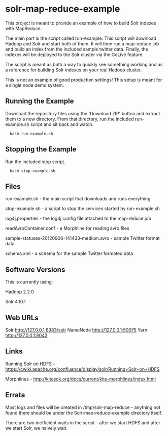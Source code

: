 solr-map-reduce-example
=======================

This project is meant to provide an example of how to build Solr indexes with MapReduce.

The main part is the script called run-example. This script will download Hadoop and Solr and start both of them. It will then run a map-reduce job and build an index from the included sample twitter data. Finally, the indexes will be deployed to the Solr cluster via the GoLive feature.

The script is meant as both a way to quickly see something working and as a reference for building Solr indexes on your real Hadoop cluster.

This is not an example of good production settings! This setup is meant for a single node demo system.

Running the Example
----------------------

Download the repository files using the 'Download ZIP' button and extract them to a new directory. From that directory, run the included run-example.sh script and sit back and watch.
    
      bash run-example.sh


Stopping the Example
----------------------

Run the included stop script.

      bash stop-example.sh


Files
----------------------

run-example.sh - the main script that downloads and runs everything

stop-example.sh - a script to stop the services started by run-example.sh

log4j.properties - the log4j config file attached to the map-reduce job

readAvroContainer.conf - a Morphline for reading avro files

sample-statuses-20120906-141433-medium.avro - sample Twitter format data

schema.xml - a schema for the sample Twitter formated data


Software Versions
----------------------

This is currently using:

Hadoop 2.2.0

Solr 4.10.1


Web URLs
----------------------

Solr http://127.0.0.1:8983/solr
NameNode http://127.0.0.1:50075
Yarn http://127.0.0.1:8042


Links
----------------------

Running Solr on HDFS - https://cwiki.apache.org/confluence/display/solr/Running+Solr+on+HDFS

Morphlines - http://kitesdk.org/docs/current/kite-morphlines/index.html


Errata
----------------------

Most logs and files will be created in /tmp/solr-map-reduce - anything not found there should be under the Solr-map-reduce-example directory itself.

There are two inefficient waits in the script - after we start HDFS and after we start Solr, we naively wait.


